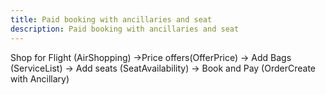 ```yaml
---
title: Paid booking with ancillaries and seat
description: Paid booking with ancillaries and seat
---
```


Shop for Flight (AirShopping) →Price offers(OfferPrice) → Add Bags (ServiceList) → Add seats (SeatAvailability) → Book and Pay (OrderCreate with Ancillary)
